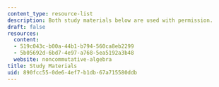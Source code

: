 ```yaml
---
content_type: resource-list
description: Both study materials below are used with permission.
draft: false
resources:
  content:
  - 519c043c-b00a-44b1-b794-560ca8eb2299
  - 5b05692d-6bd7-4e97-a768-5ea5192a3b48
  website: noncommutative-algebra
title: Study Materials
uid: 890fcc55-0de6-4ef7-b1db-67a715580ddb
---
```

